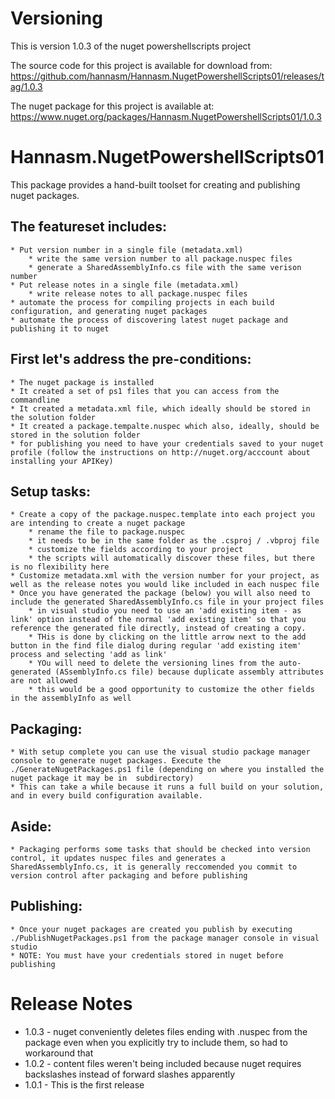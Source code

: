 # Versioning

This is version 1.0.3 of the nuget powershellscripts project

The source code for this project is available for download from: https://github.com/hannasm/Hannasm.NugetPowershellScripts01/releases/tag/1.0.3

The nuget package for this project is available at: https://www.nuget.org/packages/Hannasm.NugetPowershellScripts01/1.0.3

# Hannasm.NugetPowershellScripts01

This package provides a hand-built toolset for creating and publishing nuget packages.

## The featureset includes:

	* Put version number in a single file (metadata.xml)
		* write the same version number to all package.nuspec files
		* generate a SharedAssemblyInfo.cs file with the same verison number
	* Put release notes in a single file (metadata.xml)
		* write release notes to all package.nuspec files
	* automate the process for compiling projects in each build configuration, and generating nuget packages
	* automate the process of discovering latest nuget package and publishing it to nuget


## First let's address the pre-conditions:

	* The nuget package is installed
	* It created a set of ps1 files that you can access from the commandline
	* It created a metadata.xml file, which ideally should be stored in the solution folder
	* It created a package.tempalte.nuspec which also, ideally, should be stored in the solution folder
	* for publishing you need to have your credentials saved to your nuget profile (follow the instructions on http://nuget.org/acccount about installing your APIKey)

## Setup tasks:

	* Create a copy of the package.nuspec.template into each project you are intending to create a nuget package
		* rename the file to package.nuspec
		* it needs to be in the same folder as the .csproj / .vbproj file
		* customize the fields according to your project
		* the scripts will automatically discover these files, but there is no flexibility here
	* Customize metadata.xml with the version number for your project, as well as the release notes you would like included in each nuspec file
	* Once you have generated the package (below) you will also need to include the generated SharedAssemblyInfo.cs file in your project files
	    * in visual studio you need to use an 'add existing item - as link' option instead of the normal 'add existing item' so that you reference the generated file directly, instead of creating a copy. 
		* THis is done by clicking on the little arrow next to the add button in the find file dialog during regular 'add existing item' process and selecting 'add as link'
	    * YOu will need to delete the versioning lines from the auto-generated (ASsemblyInfo.cs file) because duplicate assembly attributes are not allowed
		* this would be a good opportunity to customize the other fields in the assemblyInfo as well

## Packaging:

	* With setup complete you can use the visual studio package manager console to generate nuget packages. Execute the ./GenerateNugetPackages.ps1 file (depending on where you installed the nuget package it may be in  subdirectory)
	* This can take a while because it runs a full build on your solution, and in every build configuration available. 

## Aside:

	* Packaging performs some tasks that should be checked into version control, it updates nuspec files and generates a SharedAssemblyInfo.cs, it is generally reccomended you commit to version control after packaging and before publishing

## Publishing:

	* Once your nuget packages are created you publish by executing ./PublishNugetPackages.ps1 from the package manager console in visual studio
	* NOTE: You must have your credentials stored in nuget before publishing


# Release Notes
 * 1.0.3 - nuget conveniently deletes files ending with .nuspec from the package even when you explicitly try to include them, so had to workaround that
 * 1.0.2 - content files weren't being included because nuget requires backslashes instead of forward slashes apparently
 * 1.0.1 - This is the first release